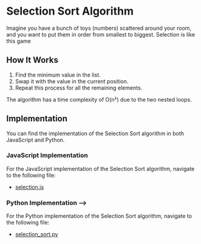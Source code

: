 # Selection Sort Algorithm

Imagine you have a bunch of toys (numbers) scattered around your room, and you want to put them in order from smallest to biggest. Selection is like this game

## How It Works

1. Find the minimum value in the list.
2. Swap it with the value in the current position.
3. Repeat this process for all the remaining elements.

The algorithm has a time complexity of O(n²) due to the two nested loops.

## Implementation

You can find the implementation of the Selection Sort algorithm in both JavaScript and Python.

### JavaScript Implementation

For the JavaScript implementation of the Selection Sort algorithm, navigate to the following file:

- [selection.js](./selection.js)

### Python Implementation -->

For the Python implementation of the Selection Sort algorithm, navigate to the following file:

- [selection_sort.py](./selectionSort.py)
